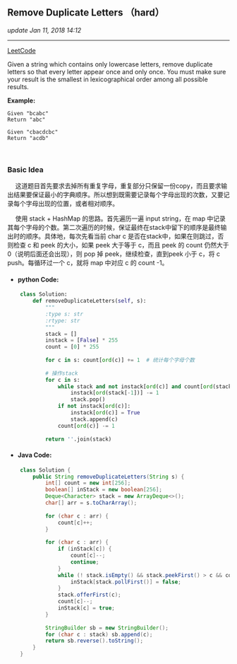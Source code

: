 ## Remove Duplicate Letters （hard）
_update Jan 11, 2018  14:12_

---
[LeetCode](https://leetcode.com/problems/remove-duplicate-letters/description/)

Given a string which contains only lowercase letters, remove duplicate letters so that every letter appear once and only once. You must make sure your result is the smallest in lexicographical order among all possible results.

**Example:**

    Given "bcabc"
    Return "abc"

    Given "cbacdcbc"
    Return "acdb"
    
<br>

### Basic Idea
&emsp; 这道题目首先要求去掉所有重复字母，重复部分只保留一份copy，而且要求输出结果要保证最小的字典顺序。所以想到既需要记录每个字母出现的次数，又要记录每个字母出现的位置，或者相对顺序。  

&emsp; 使用 stack + HashMap 的思路。首先遍历一遍 input string，在 map 中记录其每个字母的个数。第二次遍历的时候，保证最终在stack中留下的顺序是最终输出时的顺序。具体地，每次先看当前 char c 是否在stack中，如果在则跳过，否则检查 c 和 peek 的大小，如果 peek 大于等于 c，而且 peek 的 count 仍然大于 0（说明后面还会出现），则 pop 掉 peek，继续检查，直到peek 小于 c，将 c push。每循环过一个 c，就将 map 中对应 c 的 count -1。
<br>
* #### python Code:
```python
    class Solution:
        def removeDuplicateLetters(self, s):
            """
            :type s: str
            :rtype: str
            """
            stack = []
            instack = [False] * 255
            count = [0] * 255
            
            for c in s: count[ord(c)] += 1  # 统计每个字母个数
            
            # 操作stack
            for c in s:
                while stack and not instack[ord(c)] and count[ord(stack[-1])] > 0 and ord(stack[-1]) > ord(c):
                    instack[ord(stack[-1])] -= 1
                    stack.pop()
                if not instack[ord(c)]:
                    instack[ord(c)] = True
                    stack.append(c)
                count[ord(c)] -= 1
                
            return ''.join(stack)
```

* #### Java Code:
```java
    class Solution {
        public String removeDuplicateLetters(String s) {
            int[] count = new int[256];
            boolean[] inStack = new boolean[256];
            Deque<Character> stack = new ArrayDeque<>();
            char[] arr = s.toCharArray();
            
            for (char c : arr) {
                count[c]++;
            }
            
            for (char c : arr) {
                if (inStack[c]) {
                    count[c]--;
                    continue;
                }
                while (! stack.isEmpty() && stack.peekFirst() > c && count[stack.peekFirst()] > 0) {
                    inStack[stack.pollFirst()] = false;
                }
                stack.offerFirst(c);
                count[c]--;
                inStack[c] = true;
            }
            
            StringBuilder sb = new StringBuilder();
            for (char c : stack) sb.append(c);
            return sb.reverse().toString();
        }
    }
```
